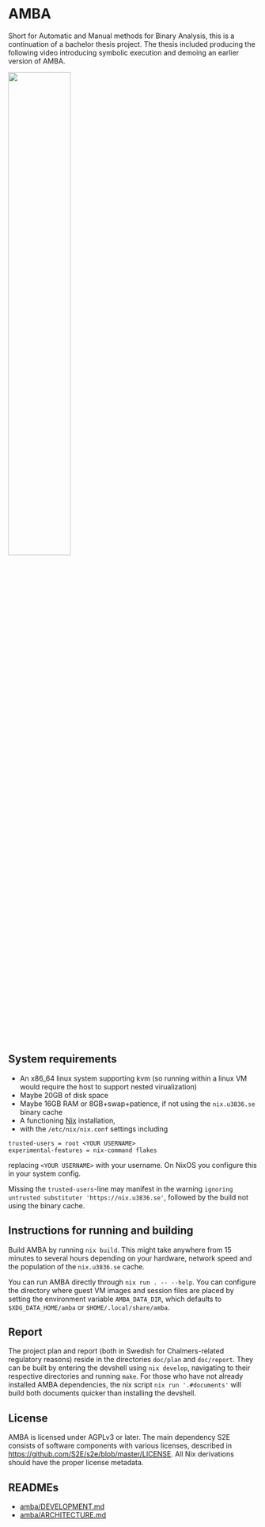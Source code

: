 # AMBA

Short for Automatic and Manual methods for Binary Analysis, this is a continuation of a bachelor
thesis project. The thesis included producing the following video introducing symbolic execution and
demoing an earlier version of AMBA.

[<img src="https://img.youtube.com/vi/VE_4biDqmhQ/maxresdefault.jpg" width=50%>](https://youtu.be/VE_4biDqmhQ)

## System requirements

- An x86_64 linux system supporting kvm (so running within a linux VM would
    require the host to support nested virualization)
- Maybe 20GB of disk space
- Maybe 16GB RAM or 8GB+swap+patience, if not using the `nix.u3836.se` binary
    cache
- A functioning [Nix](https://github.com/NixOS/nix) installation,
- with the `/etc/nix/nix.conf` settings including
```
trusted-users = root <YOUR USERNAME>
experimental-features = nix-command flakes
```
replacing `<YOUR USERNAME>` with your username. On NixOS you configure this in
your system config.

Missing the `trusted-users`-line may manifest in the warning `ignoring untrusted
substituter 'https://nix.u3836.se'`, followed by the build not using the binary
cache.

## Instructions for running and building

Build AMBA by running `nix build`. This might take anywhere from 15 minutes to
several hours depending on your hardware, network speed and the population of
the `nix.u3836.se` cache.

You can run AMBA directly through `nix run . -- --help`. You can configure the
directory where guest VM images and session files are placed by setting the
environment variable `AMBA_DATA_DIR`, which defaults to `$XDG_DATA_HOME/amba` or
`$HOME/.local/share/amba`.

## Report

The project plan and report (both in Swedish for Chalmers-related regulatory
reasons) reside in the directories `doc/plan` and `doc/report`. They can be
built by entering the devshell using `nix develop`, navigating to their
respective directories and running `make`. For those who have not already
installed AMBA dependencies, the nix script `nix run '.#documents'` will build both
documents quicker than installing the devshell.

## License

AMBA is licensed under AGPLv3 or later. The main dependency S2E consists of
software components with various licenses, described in
<https://github.com/S2E/s2e/blob/master/LICENSE>. All Nix derivations should
have the proper license metadata.

## READMEs
* [amba/DEVELOPMENT.md](DEVELOPMENT.md)
* [amba/ARCHITECTURE.md](ARCHITECTURE.md)
